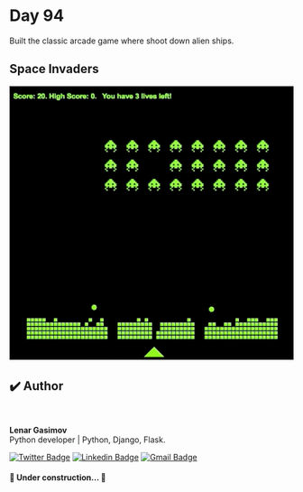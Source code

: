 # Day 94

Built the classic arcade game where shoot down alien ships.

## Space Invaders

![space](space.gif)

## ✔️ Author

<img style="border-radius: 50%;" src="https://github.com/lenargasimov.png" width="100px;" alt=""/>
<br>
  
<p>
<b>Lenar Gasimov</b><br>Python developer | Python, Django, Flask.</p>


[![Twitter Badge](https://img.shields.io/badge/-@lenargasimov-1ca0f1?style=flat-square&labelColor=1ca0f1&logo=twitter&logoColor=white&link=https://twitter.com/lenargasimov)](https://twitter.com/lenargasimov) [![Linkedin Badge](https://img.shields.io/badge/-lenargasimov-blue?style=flat-square&logo=Linkedin&logoColor=white&link=https://www.linkedin.com/in/lenargasimov/)](https://www.linkedin.com/in/lenargasimov/)
[![Gmail Badge](https://img.shields.io/badge/-lenargasimovdev@gmail.com-c14438?style=flat-square&logo=Gmail&logoColor=white&link=mailto:lenargasimovdev@gmail.com)](mailto:lenargasimovdev@gmail.com)

<h4>

🚧 Under construction... 🚧

</h4>